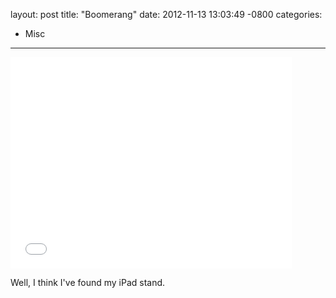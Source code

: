 layout: post
title:  "Boomerang"
date:   2012-11-13 13:03:49 -0800
categories:
  - Misc
---

<iframe class="embedly-embed" src="//cdn.embedly.com/widgets/media.html?src=https%3A%2F%2Fwww.kickstarter.com%2Fprojects%2F649000063%2Fboomerang-first-ever-all-in-one-ipad-mount-and-sta%2Fwidget%2Fvideo.html&url=https%3A%2F%2Fwww.kickstarter.com%2Fprojects%2F649000063%2Fboomerang-first-ever-all-in-one-ipad-mount-and-sta&image=https%3A%2F%2Fksr-ugc.imgix.net%2Fprojects%2F258153%2Fphoto-original.jpg%3Fv%3D1397789950%26w%3D560%26h%3D420%26fit%3Dcrop%26auto%3Dformat%26q%3D92%26s%3Dc5d8739a6db8aaf531e1d8bcb98ff0c3&key=d815972c91e546edb5d2d02e509f8b1c&type=text%2Fhtml&schema=kickstarter" width="450" height="338" scrolling="no" frameborder="0" allowfullscreen></iframe>

Well, I think I've found my iPad stand.
